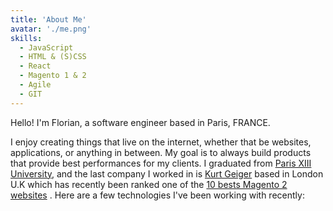 ```yaml
---
title: 'About Me'
avatar: './me.png'
skills:
  - JavaScript
  - HTML & (S)CSS
  - React
  - Magento 1 & 2
  - Agile
  - GIT
---
```


Hello! I'm Florian, a software engineer based in Paris, FRANCE.

I enjoy creating things that live on the internet, whether that be websites, applications, or anything in between. My goal is to always build products that provide best performances for my clients.
I graduated from [Paris XIII University](https://www.univ-paris13.fr/), and the last company I worked in is [Kurt Geiger](https://www.kurtgeiger.com/) based in London U.K which has recently been ranked one of the [10 bests Magento 2 websites](https://www.simicart.com/blog/10-best-magento-2-websites/) .
Here are a few technologies I've been working with recently:
